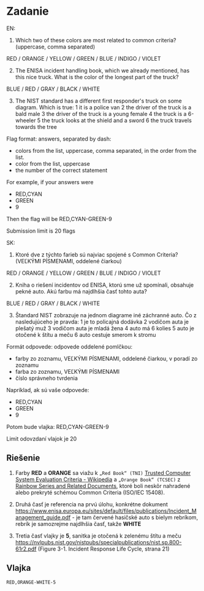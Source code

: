 # Zadanie

EN:

1. Which two of these colors are most related to common criteria? (uppercase, comma separated)

RED / ORANGE / YELLOW / GREEN / BLUE / INDIGO / VIOLET

2. The ENISA incident handling book, which we already mentioned, has this nice truck. What is the color of the longest part of the truck?

BLUE / RED / GRAY / BLACK / WHITE

3. The NIST standard has a different first responder's truck on some diagram. Which is true: 1 it is a police van 2 the driver of the truck is a bald male 3 the driver of the truck is a young female 4 the truck is a 6-wheeler 5 the truck looks at the shield and a sword 6 the truck travels towards the tree

Flag format: answers, separated by dash:

- colors from the list, uppercase, comma separated, in the order from the list.
- color from the list, uppercase
- the number of the correct statement

For example, if your answers were

- RED,CYAN
- GREEN
- 9

Then the flag will be RED,CYAN-GREEN-9

Submission limit is 20 flags

SK:

1. Ktoré dve z týchto farieb sú najviac spojené s Common Criteria? (VEĽKÝMI PÍSMENAMI, oddelené čiarkou)

RED / ORANGE / YELLOW / GREEN / BLUE / INDIGO / VIOLET

2. Kniha o riešení incidentov od ENISA, ktorú sme už spomínali, obsahuje pekné auto. Akú farbu má najdlhšia časť tohto auta?

BLUE / RED / GRAY / BLACK / WHITE

3. Štandard NIST zobrazuje na jednom diagrame iné záchranné auto. Čo z nasledujúceho je pravda: 1 je to policajná dodávka 2 vodičom auta je plešatý muž 3 vodičom auta je mladá žena 4 auto má 6 kolies 5 auto je otočené k štítu a meču 6 auto cestuje smerom k stromu

Formát odpovede: odpovede oddelené pomlčkou:

- farby zo zoznamu, VEĽKÝMI PÍSMENAMI, oddelené čiarkou, v poradí zo zoznamu
- farba zo zoznamu, VEĽKÝMI PÍSMENAMI
- číslo správneho tvrdenia

Napríklad, ak sú vaše odpovede:

- RED,CYAN
- GREEN
- 9

Potom bude vlajka: RED,CYAN-GREEN-9

Limit odovzdaní vlajok je 20

## Riešenie

1. Farby **RED** a **ORANGE** sa viažu k `„Red Book“ (TNI)` [Trusted Computer System Evaluation Criteria - Wikipedia](https://en.wikipedia.org/wiki/Trusted_Computer_System_Evaluation_Criteria) a `„Orange Book“ (TCSEC)` z [Rainbow Series and Related Documents](https://irp.fas.org/nsa/rainbow.htm), ktoré boli neskôr nahradené alebo prekryté schémou Common Criteria (ISO/IEC 15408).

2. Druhá časť je referencia na prvú úlohu, konkrétne dokument https://www.enisa.europa.eu/sites/default/files/publications/Incident_Management_guide.pdf - je tam červené hasičské auto s bielym rebríkom, rebrík je samozrejme najdlhšia časť, takže **WHITE**

3. Tretia časť vlajky je **5**, sanitka je otočená k zelenému štítu a meču https://nvlpubs.nist.gov/nistpubs/specialpublications/nist.sp.800-61r2.pdf (Figure 3-1. Incident Response Life Cycle, strana 21)

## Vlajka

```
RED,ORANGE-WHITE-5
```
